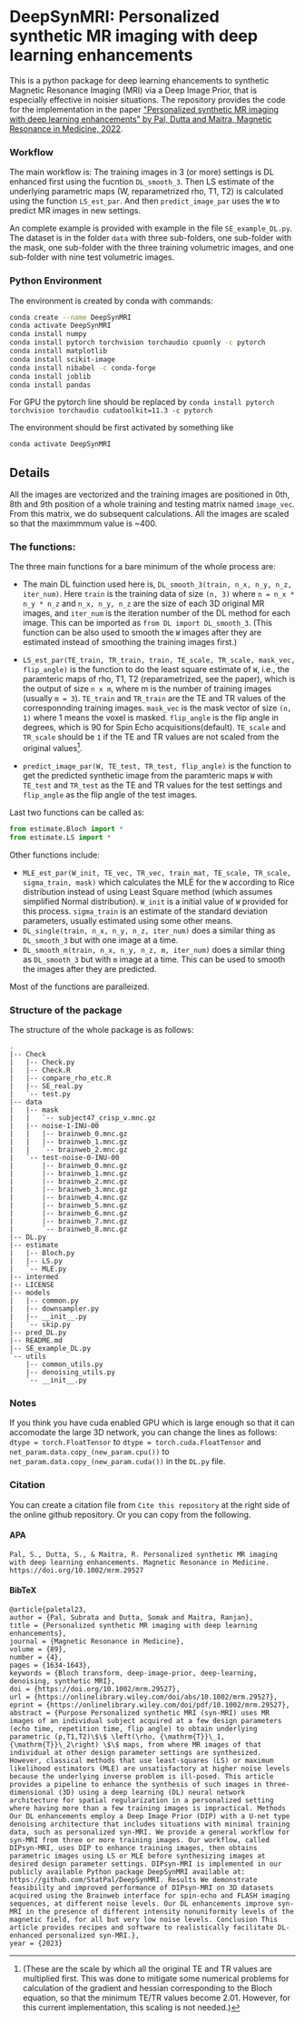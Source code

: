 # DeepSynMRI: Personalized synthetic MR imaging with deep learning enhancements

This is a python package for deep learning ehancements to synthetic Magnetic Resonance Imaging (MRI) via a Deep Image Prior, that is especially effective in noisier situations. The repository provides the code for the implementation in the paper ["Personalized synthetic MR imaging with deep learning enhancements" by Pal, Dutta and Maitra, Magnetic Resonance in Medicine, 2022](http://doi.org/10.1002/mrm.29527).

### Workflow
The main workflow is:
The training images in 3 (or more) settings is DL enhanced first using the fucntion `DL_smooth_3`. Then LS estimate of the underlying parametric maps (W, reparametrized rho, T1, T2) is calculated using the function `LS_est_par`. And then `predict_image_par` uses the `W` to predict MR images in new settings.  

An complete example is provided with example in the file `SE_example_DL.py`. 
The dataset is in the folder `data` with three sub-folders, one sub-folder with the mask, one sub-folder with the three training volumetric images, and one sub-folder with nine test volumetric images. 

### Python Environment
The environment is created by conda with commands:
```bash
conda create --name DeepSynMRI
conda activate DeepSynMRI
conda install numpy
conda install pytorch torchvision torchaudio cpuonly -c pytorch
conda install matplotlib
conda install scikit-image
conda install nibabel -c conda-forge
conda install joblib
conda install pandas
```
For GPU the pytorch line should be replaced by `conda install pytorch torchvision torchaudio cudatoolkit=11.3 -c pytorch`

The environment should be first activated by something like
```bash
conda activate DeepSynMRI
```


## Details
All the images are vectorized and the training images are positioned in 0th, 8th and 9th position of a whole training and testing matrix named `image_vec`. From this matrix, we do subsequent calculations. All the images are scaled so that the maximmmum value is ~400. 

<!-- TE values are `0.01, 0.015,  0.02, 0.01, 0.03,  0.04, 0.01, 0.04, 0.08, 0.01, 0.06, 0.1`
TR values are `0.6,   0.6,   0.6,    1,     1,    1,    2,    2,    2,    3,    3,   3` -->


### The functions:
The three main functions for a bare minimum of the whole process are: 
- The main DL fuinction used here is, `DL_smooth_3(train, n_x, n_y, n_z, iter_num)`. Here `train` is the training data of size `(n, 3)` where `n = n_x * n_y * n_z` and `n_x, n_y, n_z` are the size of each 3D original MR images, and `iter_num` is the iteration number of the DL method for each image. This can be imported as `from DL import DL_smooth_3`. (This function can be also used to smooth the `W` images after they are estimated instead of smoothing the training images first.) 

- `LS_est_par(TE_train, TR_train, train, TE_scale, TR_scale, mask_vec, flip_angle)` is the function to do the least square estimate of `W`, i.e., the paramteric maps of rho, T1, T2 (reparametrized, see the paper), which is the output of size `n x m`, where m is the number of training images (usually `m = 3`). `TE_train` and `TR_train` are the TE and TR values of the corresponnding training images. `mask_vec` is the mask vector of size `(n, 1)` where 1 means the voxel is masked. `flip_angle` is the flip angle in degrees, which is 90 for Spin Echo acquisitions(default). `TE_scale` and `TR_scale` should be `1` if the TE and TR values are not scaled from the original values[^1].

- `predict_image_par(W, TE_test, TR_test, flip_angle)` is the function to get the predicted synthetic image from the paramteric maps `W` with `TE_test` and `TR_test` as the TE and TR values for the test settings and `flip_angle` as the flip angle of the test images. 

Last two functions can be called as: 
```py
from estimate.Bloch import *
from estimate.LS import *
```


Other functions include: 
- `MLE_est_par(W_init, TE_vec, TR_vec, train_mat, TE_scale, TR_scale, sigma_train, mask)` which calculates the MLE for the `W` according to Rice distribution instead of using Least Square method (which assumes simplified Normal distribution). `W_init` is a initial value of `W` provided for this process. `sigma_train` is an estimate of the standard deviation parameters, usually estimated using some other means. 
- `DL_single(train, n_x, n_y, n_z, iter_num)` does a similar thing as `DL_smooth_3` but with one image at a time. 
- `DL_smooth_m(train, n_x, n_y, n_z, m, iter_num)` does a similar thing as `DL_smooth_3` but with `m` image at a time. This can be used to smooth the images after they are predicted. 

Most of the functions are paralleized. 

[^1]: (These are the scale by which all the original TE and TR values are multiplied first. This was done to mitigate some numerical problems for calculation of the gradient and hessian corresponding to the Bloch equation, so that the minimum TE/TR values become 2.01. However, for this current implementation, this scaling is not needed.)

### Structure of the package
The structure of the whole package is as follows:
```{bash}
.
|-- Check
|   |-- Check.py
|   |-- Check.R
|   |-- compare_rho_etc.R
|   |-- SE_real.py
|   `-- test.py
|-- data
|   |-- mask
|   |   `-- subject47_crisp_v.mnc.gz
|   |-- noise-1-INU-00
|   |   |-- brainweb_0.mnc.gz
|   |   |-- brainweb_1.mnc.gz
|   |   `-- brainweb_2.mnc.gz
|   `-- test-noise-0-INU-00
|       |-- brainweb_0.mnc.gz
|       |-- brainweb_1.mnc.gz
|       |-- brainweb_2.mnc.gz
|       |-- brainweb_3.mnc.gz
|       |-- brainweb_4.mnc.gz
|       |-- brainweb_5.mnc.gz
|       |-- brainweb_6.mnc.gz
|       |-- brainweb_7.mnc.gz
|       `-- brainweb_8.mnc.gz
|-- DL.py
|-- estimate
|   |-- Bloch.py
|   |-- LS.py
|   `-- MLE.py
|-- intermed
|-- LICENSE
|-- models
|   |-- common.py
|   |-- downsampler.py
|   |-- __init__.py
|   `-- skip.py
|-- pred_DL.py
|-- README.md
|-- SE_example_DL.py
`-- utils
    |-- common_utils.py
    |-- denoising_utils.py
    `-- __init__.py
```

### Notes
If you think you have cuda enabled GPU which is large enough so that it can accomodate the large 3D network, you can change the lines as follows:
`dtype = torch.FloatTensor` to `dtype = torch.cuda.FloatTensor` and 
`net_param.data.copy_(new_param.cpu())` to `net_param.data.copy_(new_param.cuda())`
in the `DL.py` file.


### Citation
You can create a citation file from `Cite this repository` at the right side of the online github repository. Or you can copy from the following.
#### APA
```
Pal, S., Dutta, S., & Maitra, R. Personalized synthetic MR imaging with deep learning enhancements. Magnetic Resonance in Medicine. https://doi.org/10.1002/mrm.29527
```
#### BibTeX
```
@article{paletal23,
author = {Pal, Subrata and Dutta, Somak and Maitra, Ranjan},
title = {Personalized synthetic MR imaging with deep learning enhancements},
journal = {Magnetic Resonance in Medicine},
volume = {89},
number = {4},
pages = {1634-1643},
keywords = {Bloch transform, deep-image-prior, deep-learning, denoising, synthetic MRI},
doi = {https://doi.org/10.1002/mrm.29527},
url = {https://onlinelibrary.wiley.com/doi/abs/10.1002/mrm.29527},
eprint = {https://onlinelibrary.wiley.com/doi/pdf/10.1002/mrm.29527},
abstract = {Purpose Personalized synthetic MRI (syn-MRI) uses MR images of an individual subject acquired at a few design parameters (echo time, repetition time, flip angle) to obtain underlying parametric (ρ,T1,T2)\$\$ \left(\rho, {\mathrm{T}}\_1,{\mathrm{T}}\_2\right) \$\$ maps, from where MR images of that individual at other design parameter settings are synthesized. However, classical methods that use least-squares (LS) or maximum likelihood estimators (MLE) are unsatisfactory at higher noise levels because the underlying inverse problem is ill-posed. This article provides a pipeline to enhance the synthesis of such images in three-dimensional (3D) using a deep learning (DL) neural network architecture for spatial regularization in a personalized setting where having more than a few training images is impractical. Methods Our DL enhancements employ a Deep Image Prior (DIP) with a U-net type denoising architecture that includes situations with minimal training data, such as personalized syn-MRI. We provide a general workflow for syn-MRI from three or more training images. Our workflow, called DIPsyn-MRI, uses DIP to enhance training images, then obtains parametric images using LS or MLE before synthesizing images at desired design parameter settings. DIPsyn-MRI is implemented in our publicly available Python package DeepSynMRI available at: https://github.com/StatPal/DeepSynMRI. Results We demonstrate feasibility and improved performance of DIPsyn-MRI on 3D datasets acquired using the Brainweb interface for spin-echo and FLASH imaging sequences, at different noise levels. Our DL enhancements improve syn-MRI in the presence of different intensity nonuniformity levels of the magnetic field, for all but very low noise levels. Conclusion This article provides recipes and software to realistically facilitate DL-enhanced personalized syn-MRI.},
year = {2023}
```
